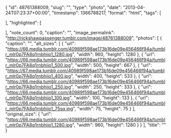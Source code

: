 {
  "id": 48761388009,
  "slug": "",
  "type": "photo",
  "date": "2013-04-24T07:23:37+00:00",
  "timestamp": 1366788217,
  "format": "html",
  "tags": [

  ],
  "highlighted": [

  ],
  "note_count": 0,
  "caption": "",
  "image_permalink": "http://rickshawpassenger.tumblr.com/image/48761388009",
  "photos": [
    {
      "caption": "",
      "alt_sizes": [
        {
          "url": "https://66.media.tumblr.com/40989f598ae173b16de09e456466f94a/tumblr_mlr0p7FA8q1rnbhiio1_1280.jpg",
          "width": 960,
          "height": 1280
        },
        {
          "url": "https://66.media.tumblr.com/40989f598ae173b16de09e456466f94a/tumblr_mlr0p7FA8q1rnbhiio1_500.jpg",
          "width": 500,
          "height": 667
        },
        {
          "url": "https://67.media.tumblr.com/40989f598ae173b16de09e456466f94a/tumblr_mlr0p7FA8q1rnbhiio1_400.jpg",
          "width": 400,
          "height": 533
        },
        {
          "url": "https://66.media.tumblr.com/40989f598ae173b16de09e456466f94a/tumblr_mlr0p7FA8q1rnbhiio1_250.jpg",
          "width": 250,
          "height": 333
        },
        {
          "url": "https://66.media.tumblr.com/40989f598ae173b16de09e456466f94a/tumblr_mlr0p7FA8q1rnbhiio1_100.jpg",
          "width": 100,
          "height": 133
        },
        {
          "url": "https://66.media.tumblr.com/40989f598ae173b16de09e456466f94a/tumblr_mlr0p7FA8q1rnbhiio1_75sq.jpg",
          "width": 75,
          "height": 75
        }
      ],
      "original_size": {
        "url": "https://66.media.tumblr.com/40989f598ae173b16de09e456466f94a/tumblr_mlr0p7FA8q1rnbhiio1_1280.jpg",
        "width": 960,
        "height": 1280
      }
    }
  ],
  "title": ""
}


